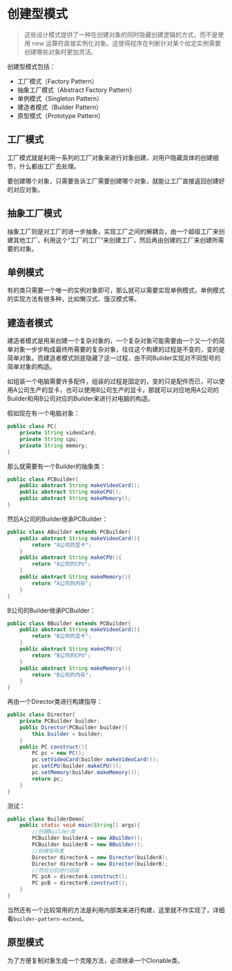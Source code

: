 # 创建型模式

> 这些设计模式提供了一种在创建对象的同时隐藏创建逻辑的方式，而不是使用 new 运算符直接实例化对象。这使得程序在判断针对某个给定实例需要创建哪些对象时更加灵活。

创建型模式包括：

- 工厂模式（Factory Pattern）
- 抽象工厂模式（Abstract Factory Pattern）
- 单例模式（Singleton Pattern）
- 建造者模式（Builder Pattern）
- 原型模式（Prototype Pattern）

## 工厂模式

工厂模式就是利用一系列的工厂对象来进行对象创建，对用户隐藏具体的创建细节，什么都由工厂去处理。

要创建哪个对象，只需要告诉工厂需要创建哪个对象，就能让工厂直接返回创建好的对应对象。

## 抽象工厂模式

抽象工厂则是对工厂的进一步抽象，实现工厂之间的解耦合，由一个超级工厂来创建其他工厂，利用这个“工厂的工厂”来创建工厂，然后再由创建的工厂来创建所需要的对象。

## 单例模式

有的类只需要一个唯一的实例对象即可，那么就可以需要实现单例模式，单例模式的实现方法有很多种，比如懒汉式、饿汉模式等。

## 建造者模式

建造者模式是用来创建一个复杂对象的，一个复杂对象可能需要由一个又一个的简单对象一步步构成最终所需要的复杂对象，往往这个构建的过程是不变的，变的是简单对象。而建造者模式则是隐藏了这一过程，由不同Builder实现对不同型号的简单对象的构造。

如组装一个电脑需要许多配件，组装的过程是固定的，变的只是配件而已，可以使用A公司生产的显卡，也可以使用B公司生产的显卡，那就可以对应地用A公司的Builder和用B公司对应的Builder来进行对电脑的构造。

假如现在有一个电脑对象：

~~~java
public class PC{
	private String videoCard;
	private String cpu;
	private String memory;
}
~~~

那么就需要有一个Builder的抽象类：

~~~java
public class PCBuilder{
    public abstract String makeVideoCard();
    public abstract String makeCPU();
    public abstract String makeMemory();
}
~~~

然后A公司的Builder继承PCBuilder：

~~~java
public class ABuilder extends PCBuilder{
    public abstract String makeVideoCard(){
        return "A公司的显卡";
    }
    public abstract String makeCPU(){
        return "A公司的CPU";
    }
    public abstract String makeMemory(){
        return "A公司的内存";
    }
}
~~~

B公司的Builder继承PCBuilder：

~~~java
public class BBuilder extends PCBuilder{
    public abstract String makeVideoCard(){
        return "B公司的显卡";
    }
    public abstract String makeCPU(){
        return "B公司的CPU";
    }
    public abstract String makeMemory(){
        return "B公司的内存";
    }
}
~~~

再由一个Director类进行构建指导：

~~~java
public class Director{
	private PCBuilder builder;
    public Director(PCBuilder builder){
        this.builder = builder;
    }
    public PC construct(){
        PC pc = new PC();
        pc.setVideoCard(builder.makeVideoCard());
        pc.setCPU(builder.makeCPU());
        pc.setMemory(builder.makeMemory());
        return pc;
    }
}
~~~

测试：

~~~java
public class BuilderDemo{
	public static void main(String[] args){
        //创建Builder类
        PCBuilder builderA = new ABuilder();
        PCBuilder builderB = new BBuilder();
        //创建指导类
        Director directorA = new Director(builderA);
        Director directorB = new Director(builderB);
        //然后分别进行组装
        PC pcA = directorA.construct();
        PC pcB = directorB.construct();
    }
}
~~~

当然还有一个比较常用的方法是利用内部类来进行构建，这里就不作实现了，详细看`builder-pattern-extend`。

## 原型模式

为了方便复制对象生成一个克隆方法，必须继承一个Clonable类。
